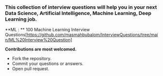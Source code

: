 ### **This collection of interview questions will help you in your next Data Science, Artificial Intelligence, Machine Learning, Deep Learning job.**

**ML : ** 100 Machine Learning Interview Questions[https://github.com/masmahbubalom/InterviewQuestions/tree/main/ML%20Interview%20Question]

**Contributions are most welcomed.**

  - Fork the repository.
  - Commit your questions or answers.
  - Open pull request.
